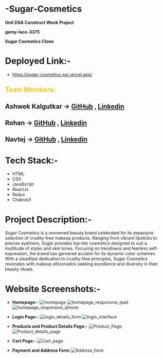 # -Sugar-Cosmetics

**Unit DSA Construct Week Project**

**gamy-lace-3375**

**Sugar Cosmetics Clone**

# Deployed Link:-
- https://sugar-cosmetics-psi.vercel.app/

## <span style="color:rgb(255, 200, 0)"> Team Members: </span>

## Ashwek Kalgutkar -> [GitHub](https://github.com/ashwekkalgutkar) , [Linkedin](https://www.linkedin.com/in/ashwek-kalgutkar/)

## Rohan -> [GitHub](https://github.com/RohanKansara01) , [Linkedin](https://www.linkedin.com/in/rohankansara/)

## Navtej -> [GitHub](https://github.com/navtejnt1) , [Linkedin](https://www.linkedin.com/in/navtej-anand/)

# Tech Stack:-
- HTML
- CSS
- JavaScript
- ReactJs
- Redux
- ChakraUI

# Project Description:-
Sugar Cosmetics is a renowned beauty brand celebrated for its expansive selection of cruelty-free makeup products. Ranging from vibrant lipsticks to precise eyeliners, Sugar provides top-tier cosmetics designed to suit a multitude of styles and skin tones. Focusing on trendiness and fearless self-expression, the brand has garnered acclaim for its dynamic color schemes. With a steadfast dedication to cruelty-free principles, Sugar Cosmetics resonates with makeup aficionados seeking excellence and diversity in their beauty rituals.

# Website Screenshots:-

- **Homepage:-**
![homepage](https://github.com/ashwekkalgutkar/-Sugar-Cosmetics/assets/142526317/b036845d-a306-4c5a-b8df-5aceab5beca6)
![homepage_responsive_ipad](https://github.com/ashwekkalgutkar/-Sugar-Cosmetics/assets/142526317/8d152a22-3c89-4187-8d30-ea26ed7974b9)
![homepage_responsive_iphone](https://github.com/ashwekkalgutkar/-Sugar-Cosmetics/assets/142526317/bd22e9ed-d1f9-4b0e-a2f0-cc9712340a85)

- **Login Page:-**
![login_details_form](https://github.com/ashwekkalgutkar/-Sugar-Cosmetics/assets/142526317/863eb37e-23c8-4057-845c-6eeb6b8ae00e)
![login_interface](https://github.com/ashwekkalgutkar/-Sugar-Cosmetics/assets/142526317/2f82fe61-5fa8-43f7-9260-fa28183c1bde)

- **Products and Product Details Page:-**
![Product_Page](https://github.com/ashwekkalgutkar/-Sugar-Cosmetics/assets/142526317/873f1c92-2b0f-46ba-9b64-8c3828cfac51)
![Product_details_page](https://github.com/ashwekkalgutkar/-Sugar-Cosmetics/assets/142526317/b7142ecc-2a82-447b-acff-e8e38fc8401b)

- **Cart Page:-**
![Cart_page](https://github.com/ashwekkalgutkar/-Sugar-Cosmetics/assets/142526317/669577a7-498a-4e51-a63b-3ef307d07fc5)

- **Payment and Address Form**
![Address_form](https://github.com/ashwekkalgutkar/-Sugar-Cosmetics/assets/142526317/56a197bf-60ea-4dbc-bdf5-7a3ed30d11db)
